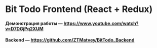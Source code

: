 # Bit Todo Frontend (React + Redux)

#### Демонстрация работы — https://www.youtube.com/watch?v=D7DGjPq2XUM
#### Backend — https://github.com/ZTMatvey/BitTodo_Backend
